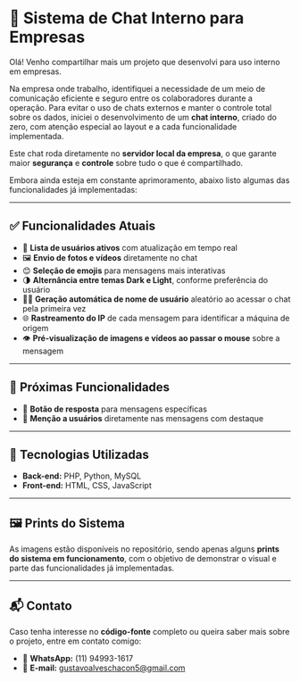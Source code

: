 # 💬 Sistema de Chat Interno para Empresas

Olá! Venho compartilhar mais um projeto que desenvolvi para uso interno em empresas.

Na empresa onde trabalho, identifiquei a necessidade de um meio de comunicação eficiente e seguro entre os colaboradores durante a operação. Para evitar o uso de chats externos e manter o controle total sobre os dados, iniciei o desenvolvimento de um **chat interno**, criado do zero, com atenção especial ao layout e a cada funcionalidade implementada.

Este chat roda diretamente no **servidor local da empresa**, o que garante maior **segurança** e **controle** sobre tudo o que é compartilhado.

Embora ainda esteja em constante aprimoramento, abaixo listo algumas das funcionalidades já implementadas:

---

## ✅ Funcionalidades Atuais

- 👥 **Lista de usuários ativos** com atualização em tempo real  
- 🖼️ **Envio de fotos e vídeos** diretamente no chat  
- 😊 **Seleção de emojis** para mensagens mais interativas  
- 🌗 **Alternância entre temas Dark e Light**, conforme preferência do usuário  
- 🧑‍💻 **Geração automática de nome de usuário** aleatório ao acessar o chat pela primeira vez  
- 🌐 **Rastreamento do IP** de cada mensagem para identificar a máquina de origem  
- 👁️ **Pré-visualização de imagens e vídeos ao passar o mouse** sobre a mensagem  

---

## 🚧 Próximas Funcionalidades

- 🔁 **Botão de resposta** para mensagens específicas  
- 📣 **Menção a usuários** diretamente nas mensagens com destaque  

---

## 🧪 Tecnologias Utilizadas

- **Back-end:** PHP, Python, MySQL  
- **Front-end:** HTML, CSS, JavaScript  

---

## 🖼️ Prints do Sistema

As imagens estão disponíveis no repositório, sendo apenas alguns **prints do sistema em funcionamento**, com o objetivo de demonstrar o visual e parte das funcionalidades já implementadas.

---

## 📬 Contato

Caso tenha interesse no **código-fonte** completo ou queira saber mais sobre o projeto, entre em contato comigo:

- 📱 **WhatsApp:** (11) 94993-1617  
- 📧 **E-mail:** gustavoalveschacon5@gmail.com
